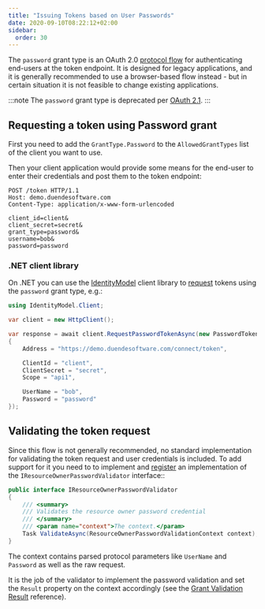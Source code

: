 ```yaml
---
title: "Issuing Tokens based on User Passwords"
date: 2020-09-10T08:22:12+02:00
sidebar:
  order: 30
---
```


The `password` grant type is an OAuth 2.0 [protocol flow](https://tools.ietf.org/html/rfc6749#section-4.3) for
authenticating end-users at the token endpoint. It is designed for legacy applications, and it is generally recommended
to use a browser-based flow instead - but in certain situation it is not feasible to change existing applications.

:::note
The `password` grant type is deprecated per [OAuth 2.1](https://datatracker.ietf.org/doc/draft-ietf-oauth-v2-1/).
:::

## Requesting a token using Password grant

First you need to add the `GrantType.Password` to the `AllowedGrantTypes` list of the client you want to use.

Then your client application would provide some means for the end-user to enter their credentials and post them to the
token endpoint:

```text
POST /token HTTP/1.1
Host: demo.duendesoftware.com
Content-Type: application/x-www-form-urlencoded

client_id=client&
client_secret=secret&
grant_type=password&
username=bob&
password=password
```

### .NET client library

On .NET you can use the [IdentityModel](https://identitymodel.readthedocs.io/en/latest/) client library
to [request](https://identitymodel.readthedocs.io/en/latest/client/token.html) tokens using the `password` grant type,
e.g.:

```cs
using IdentityModel.Client;

var client = new HttpClient();

var response = await client.RequestPasswordTokenAsync(new PasswordTokenRequest
{
    Address = "https://demo.duendesoftware.com/connect/token",

    ClientId = "client",
    ClientSecret = "secret",
    Scope = "api1",

    UserName = "bob",
    Password = "password"
});
```

## Validating the token request

Since this flow is not generally recommended, no standard implementation for validating the token request and user
credentials is included.
To add support for it you need to to implement and [register](/identityserver/v7/reference/di#additional-services) an
implementation of the `IResourceOwnerPasswordValidator` interface::

```cs
public interface IResourceOwnerPasswordValidator
{
    /// <summary>
    /// Validates the resource owner password credential
    /// </summary>
    /// <param name="context">The context.</param>
    Task ValidateAsync(ResourceOwnerPasswordValidationContext context);
}
```

The context contains parsed protocol parameters like `UserName` and `Password` as well as the raw request.

It is the job of the validator to implement the password validation and set the `Result` property on the context
accordingly (see the [Grant Validation Result](/identityserver/v7/reference/models/grant_validation_result) reference).
